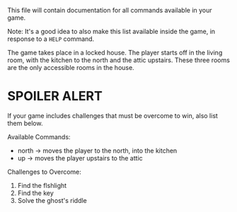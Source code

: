 This file will contain documentation for all commands available in your game.

Note:  It's a good idea to also make this list available inside the game, in response to a `HELP` command.

The game takes place in a locked house. The player starts off in the living room, with the kitchen to the north and the attic upstairs. These three rooms are the only accessible rooms in the house.

# SPOILER ALERT

If your game includes challenges that must be overcome to win, also list them below.

Available Commands:

- north -> moves the player to the north, into the kitchen
- up -> moves the player upstairs to the attic


Challenges to Overcome:

1. Find the flshlight
2. Find the key
3. Solve the ghost's riddle